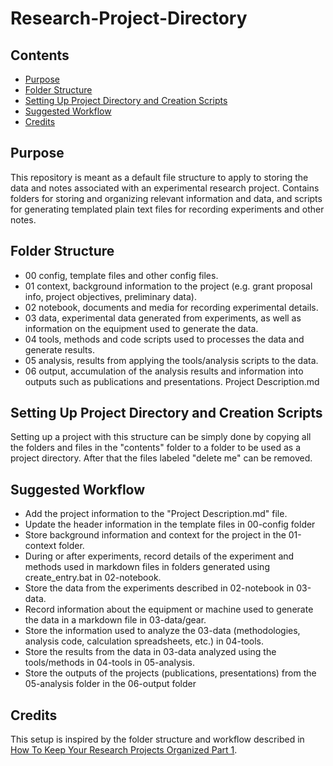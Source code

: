 # Research-Project-Directory

## Contents
- [Purpose](#purpose)
- [Folder Structure](#folder-structure)
- [Setting Up Project Directory and Creation Scripts](#setting-up-project-directory-and-creation-scripts)
- [Suggested Workflow](#suggested-workflow)
- [Credits](#credits)

## Purpose
This repository is meant as a default file structure to apply to storing the data and notes associated with an experimental research project.
Contains folders for storing and organizing relevant information and data, and scripts for generating templated plain text files for recording experiments and other notes.

## Folder Structure
- 00 config, template files and other config files.
- 01 context, background information to the project (e.g. grant proposal info, project objectives, preliminary data).
- 02 notebook, documents and media for recording experimental details.
- 03 data, experimental data generated from experiments, as well as information on the equipment used to generate the data.
- 04 tools, methods and code scripts used to processes the data and generate results.
- 05 analysis, results from applying the tools/analysis scripts to the data.
- 06 output, accumulation of the analysis results and information into outputs such as publications and presentations.
Project Description.md

## Setting Up Project Directory and Creation Scripts 
Setting up a project with this structure can be simply done by copying all the folders and files in the "contents" folder to a folder to be used as a project directory.
After that the files labeled "delete me" can be removed.

## Suggested Workflow
- Add the project information to the "Project Description.md" file.
- Update the header information in the template files in 00-config folder
- Store background information and context for the project in the 01-context folder.
- During or after experiments, record details of the experiment and methods used in markdown files in folders generated using create_entry.bat in 02-notebook.
- Store the data from the experiments described in 02-notebook in 03-data. 
- Record information about the equipment or machine used to generate the data in a markdown file in 03-data/gear.
- Store the information used to analyze the 03-data (methodologies, analysis code, calculation spreadsheets, etc.) in 04-tools.
- Store the results from the data in 03-data analyzed using the tools/methods in 04-tools in 05-analysis.
- Store the outputs of the projects (publications, presentations) from the 05-analysis folder in the 06-output folder

## Credits
This setup is inspired by the folder structure and workflow described in [How To Keep Your Research Projects Organized Part 1](https://towardsdatascience.com/how-to-keep-your-research-projects-organized-part-1-folder-structure-10bd56034d3a).
